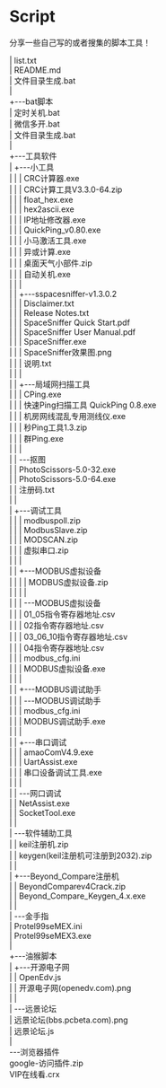 # Script
分享一些自己写的或者搜集的脚本工具！

|   list.txt    
|   README.md    
|   文件目录生成.bat    
|       
+---bat脚本    
|       定时关机.bat    
|       微信多开.bat    
|       文件目录生成.bat    
|           
+---工具软件    
|   +---小工具    
|   |   |   CRC计算器.exe    
|   |   |   CRC计算工具V3.3.0-64.zip    
|   |   |   float_hex.exe    
|   |   |   hex2ascii.exe    
|   |   |   IP地址修改器.exe    
|   |   |   QuickPing_v0.80.exe    
|   |   |   小马激活工具.exe    
|   |   |   异或计算.exe    
|   |   |   桌面天气小部件.zip    
|   |   |   自动关机.exe    
|   |   |       
|   |   +---sspacesniffer-v1.3.0.2    
|   |   |       Disclaimer.txt    
|   |   |       Release Notes.txt    
|   |   |       SpaceSniffer Quick Start.pdf    
|   |   |       SpaceSniffer User Manual.pdf    
|   |   |       SpaceSniffer.exe    
|   |   |       SpaceSniffer效果图.png    
|   |   |       说明.txt    
|   |   |           
|   |   +---局域网扫描工具    
|   |   |       CPing.exe    
|   |   |       快速Ping扫描工具 QuickPing 0.8.exe    
|   |   |       机房网线混乱专用测线仪.exe    
|   |   |       秒Ping工具1.3.zip    
|   |   |       群Ping.exe    
|   |   |           
|   |   \---抠图    
|   |           PhotoScissors-5.0-32.exe    
|   |           PhotoScissors-5.0-64.exe    
|   |           注册码.txt    
|   |               
|   +---调试工具    
|   |   |   modbuspoll.zip    
|   |   |   ModbusSlave.zip    
|   |   |   MODSCAN.zip    
|   |   |   虚拟串口.zip    
|   |   |       
|   |   +---MODBUS虚拟设备    
|   |   |   |   MODBUS虚拟设备.zip    
|   |   |   |       
|   |   |   \---MODBUS虚拟设备    
|   |   |           01_05指令寄存器地址.csv    
|   |   |           02指令寄存器地址.csv    
|   |   |           03_06_10指令寄存器地址.csv    
|   |   |           04指令寄存器地址.csv    
|   |   |           modbus_cfg.ini    
|   |   |           MODBUS虚拟设备.exe    
|   |   |               
|   |   +---MODBUS调试助手    
|   |   |   \---MODBUS调试助手    
|   |   |           modbus_cfg.ini    
|   |   |           MODBUS调试助手.exe    
|   |   |               
|   |   +---串口调试    
|   |   |       amaoComV4.9.exe    
|   |   |       UartAssist.exe    
|   |   |       串口设备调试工具.exe    
|   |   |           
|   |   \---网口调试    
|   |           NetAssist.exe    
|   |           SocketTool.exe    
|   |               
|   \---软件辅助工具    
|       |   keil注册机.zip    
|       |   keygen(keil注册机可注册到2032).zip    
|       |       
|       +---Beyond_Compare注册机    
|       |       BeyondComparev4Crack.zip    
|       |       Beyond_Compare_Keygen_4.x.exe    
|       |           
|       \---金手指    
|               Protel99seMEX.ini    
|               Protel99seMEX3.exe    
|                   
+---油猴脚本    
|   +---开源电子网    
|   |       OpenEdv.js    
|   |       开源电子网(openedv.com).png    
|   |           
|   \---远景论坛    
|           远景论坛(bbs.pcbeta.com).png    
|           远景论坛.js    
|               
\---浏览器插件    
        google-访问插件.zip    
        VIP在线看.crx    